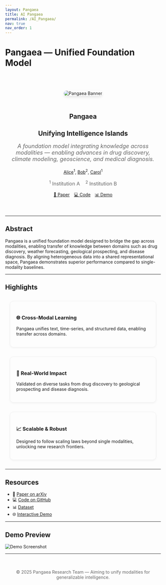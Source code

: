 ```yaml
---
layout: Pangaea
title: AI Pangaea
permalink: /AI_Pangaea/
nav: true
nav_order: 1
---
```

# Pangaea — Unified Foundation Model

<section class="hero" style="text-align:center; padding:40px 20px;">

  <!-- Hero 图 -->
  <img src="/assets/img/pangaea_banner.png" 
       alt="Pangaea Banner" 
       style="max-width:85%; border-radius:12px; box-shadow:0 4px 10px rgba(0,0,0,0.1); margin-bottom:25px;">

  <!-- 项目名 -->
  <h1 class="title">Pangaea</h1>
  <h2 class="subtitle">Unifying Intelligence Islands</h2>

  <!-- tagline -->
  <p class="tagline" style="font-size:18px; font-style:italic; color:rgba(0,0,0,0.6); margin-bottom:20px;">
    A foundation model integrating knowledge across modalities — enabling advances in drug discovery,
    climate modeling, geoscience, and medical diagnosis.
  </p>

  <!-- 作者 & 机构 -->
  <p>
    <a href="https://alice.com">Alice</a><sup>1</sup>,
    <a href="https://bob.com">Bob</a><sup>2</sup>,
    <a href="https://carol.com">Carol</a><sup>1</sup>
  </p>
  <p style="font-size: 16px; color: rgba(0,0,0,0.6);">
    <sup>1</sup> Institution A &nbsp;&nbsp; <sup>2</sup> Institution B
  </p>

  <!-- 按钮 -->
  <div style="margin-top:15px;">
    <a href="https://arxiv.org/abs/xxx" class="btn btn-primary" style="margin:5px;">📄 Paper</a>
    <a href="https://github.com/xxx" class="btn btn-secondary" style="margin:5px;">💻 Code</a>
    <a href="https://demo.xxx" class="btn btn-info" style="margin:5px;">📊 Demo</a>
  </div>
</section>

---

## Abstract

Pangaea is a unified foundation model designed to bridge the gap across modalities, enabling transfer of knowledge 
between domains such as drug discovery, weather forecasting, geological prospecting, and disease diagnosis. 
By aligning heterogeneous data into a shared representational space, Pangaea demonstrates superior performance 
compared to single-modality baselines.

---

## Highlights

<div class="features" style="display:flex; justify-content:space-around; flex-wrap:wrap;">

<div class="feature-card" style="flex:1; min-width:250px; margin:15px; padding:20px; border:1px solid #eee; border-radius:12px; box-shadow:0 2px 6px rgba(0,0,0,0.05);">
  <h3>🌐 Cross-Modal Learning</h3>
  <p>Pangaea unifies text, time-series, and structured data, enabling transfer across domains.</p>
</div>

<div class="feature-card" style="flex:1; min-width:250px; margin:15px; padding:20px; border:1px solid #eee; border-radius:12px; box-shadow:0 2px 6px rgba(0,0,0,0.05);">
  <h3>🔬 Real-World Impact</h3>
  <p>Validated on diverse tasks from drug discovery to geological prospecting and disease diagnosis.</p>
</div>

<div class="feature-card" style="flex:1; min-width:250px; margin:15px; padding:20px; border:1px solid #eee; border-radius:12px; box-shadow:0 2px 6px rgba(0,0,0,0.05);">
  <h3>📈 Scalable & Robust</h3>
  <p>Designed to follow scaling laws beyond single modalities, unlocking new research frontiers.</p>
</div>

</div>

---

## Resources

- 📄 [Paper on arXiv](https://arxiv.org/abs/xxx)  
- 💻 [Code on GitHub](https://github.com/xxx)  
- 📊 [Dataset](https://dataset.xxx)  
- 🌐 [Interactive Demo](https://demo.xxx)  

---

## Demo Preview

![Demo Screenshot](/assets/img/demo_preview.png)

---

<footer style="text-align:center; margin-top:50px; font-size:14px; color:rgba(0,0,0,0.6);">
  &copy; 2025 Pangaea Research Team — Aiming to unify modalities for generalizable intelligence.
</footer>
